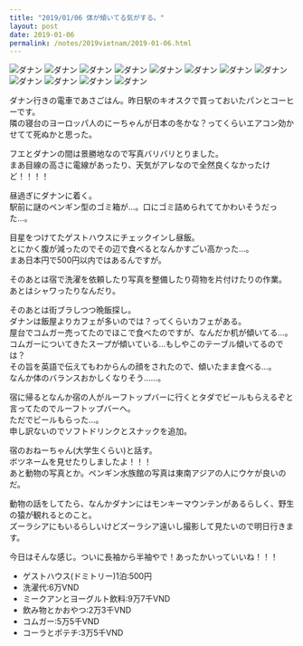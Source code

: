 ```yaml
---
title: "2019/01/06 体が傾いてる気がする。"
layout: post
date: 2019-01-06
permalink: /notes/2019vietnam/2019-01-06.html
---
```




![ダナン](https://images.rock54.net/travel/2019vietnam/33.jpeg "ダナン") 
![ダナン](https://images.rock54.net/travel/2019vietnam/34.jpeg "ダナン") 
![ダナン](https://images.rock54.net/travel/2019vietnam/35.jpeg "ダナン") 
![ダナン](https://images.rock54.net/travel/2019vietnam/36.jpeg "ダナン") 
![ダナン](https://images.rock54.net/travel/2019vietnam/37.jpeg "ダナン") 
![ダナン](https://images.rock54.net/travel/2019vietnam/38.jpeg "ダナン") 
![ダナン](https://images.rock54.net/travel/2019vietnam/39.jpeg "ダナン") 
![ダナン](https://images.rock54.net/travel/2019vietnam/40.jpeg "ダナン") 
![ダナン](https://images.rock54.net/travel/2019vietnam/41.jpeg "ダナン") 
![ダナン](https://images.rock54.net/travel/2019vietnam/42.jpeg "ダナン") 
![ダナン](https://images.rock54.net/travel/2019vietnam/43.jpeg "ダナン") 
![ダナン](https://images.rock54.net/travel/2019vietnam/44.jpeg "ダナン") 

ダナン行きの電車であさごはん。昨日駅のキオスクで買っておいたパンとコーヒーです。  
隣の寝台のヨーロッパ人のにーちゃんが日本の冬かな？ってくらいエアコン効かせてて死ぬかと思った。  
  
フエとダナンの間は景勝地なので写真バリバリとりました。  
まあ目線の高さに電線があったり、天気がアレなので全然良くなかったけど！！！！  
  
昼過ぎにダナンに着く。  
駅前に謎のペンギン型のゴミ箱が…。口にゴミ詰められててかわいそうだった…。  
  
目星をつけてたゲストハウスにチェックインし昼飯。  
とにかく腹が減ったのでその辺で食べるとなんかすごい高かった…。  
まあ日本円で500円以内ではあるんですが。  
  
そのあとは宿で洗濯を依頼したり写真を整備したり荷物を片付けたりの作業。  
あとはシャワったりなんだり。  
  
そのあとは街ブラしつつ晩飯探し。  
ダナンは飯屋よりカフェが多いのでは？ってくらいカフェがある。  
屋台でコムガー売ってたのでほこで食べたのですが、なんだか机が傾いてる…。  
コムガーについてきたスープが傾いている…もしやこのテーブル傾いてるのでは？  
その旨を英語で伝えてもわからんの顔をされたので、傾いたまま食べる…。  
なんか体のバランスおかしくなりそう……。  
  
宿に帰るとなんか宿の人がルーフトップバーに行くとタダでビールもらえるぞと言ってたのでルーフトップバーへ。  
ただでビールもらった…。  
申し訳ないのでソフトドリンクとスナックを追加。  
  
宿のおねーちゃん(大学生くらい)と話す。  
ボツネームを見せたりしましたよ！！！  
あと動物の写真とか。ペンギン水族館の写真は東南アジアの人にウケが良いのだ。  
  
動物の話をしてたら、なんかダナンにはモンキーマウンテンがあるらしく、野生の猿が観れるとのこと。  
ズーラシアにもいるらしいけどズーラシア遠いし撮影して見たいので明日行きます。  
  
今日はそんな感じ。ついに長袖から半袖やで！あったかいっていいね！！！  

- ゲストハウス(ドミトリー)1泊:500円
- 洗濯代:6万VND
- ミークアンとヨーグルト飲料:9万7千VND
- 飲み物とかおやつ:2万3千VND
- コムガー:5万5千VND
- コーラとポテチ:3万5千VND
